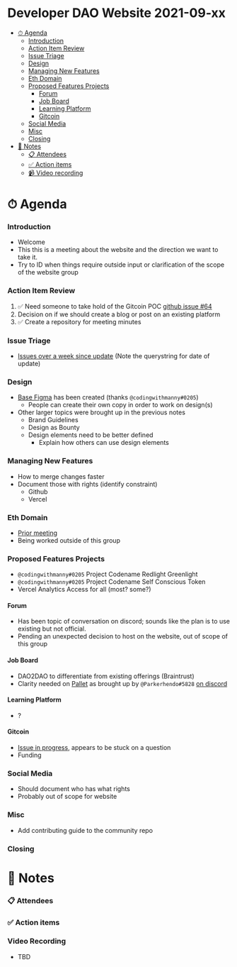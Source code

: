 <h1>Developer DAO Website 2021-09-xx</h1>

- [⏱ Agenda](#-agenda)
    - [Introduction](#introduction)
    - [Action Item Review](#action-item-review)
    - [Issue Triage](#issue-triage)
    - [Design](#design)
    - [Managing New Features](#managing-new-features)
    - [Eth Domain](#eth-domain)
    - [Proposed Features Projects](#proposed-features-projects)
      - [Forum](#forum)
      - [Job Board](#job-board)
      - [Learning Platform](#learning-platform)
      - [Gitcoin](#gitcoin)
    - [Social Media](#social-media)
    - [Misc](#misc)
    - [Closing](#closing)
- [📝 Notes](#-notes)
    - [📋 Attendees](#-attendees)
    - [✅ Action items](#-action-items)
    - [📹 Video recording](#-video-recording)

# ⏱ Agenda

### Introduction
- Welcome
- This this is a meeting about the website and the direction we want to take it.
- Try to ID when things require outside input or clarification of the scope of the website group

### Action Item Review

1. ✅ Need someone to take hold of the Gitcoin POC [github issue #64](https://github.com/Developer-DAO/developer-dao/issues/64)
2. Decision on if we should create a blog or post on an existing platform
3. ✅ Create a repository for meeting minutes

### Issue Triage
- [Issues over a week since update](https://github.com/Developer-DAO/developer-dao/issues?q=is%3Aissue+is%3Aopen+updated%3A%3C2021-09-20) (Note the querystring for date of update)

### Design
- [Base Figma](https://www.figma.com/file/BBxYJrArJFOpND9c4OBWkY/D_D?node-id=37%3A3) has been created (thanks `@codingwithmanny#0205`)
  - People can create their own copy in order to work on design(s)
- Other larger topics were brought up in the previous notes
  - Brand Guidelines
  - Design as Bounty
  - Design elements need to be better defined
    - Explain how others can use design elements

### Managing New Features
- How to merge changes faster
- Document those with rights (identify constraint)
  - Github
  - Vercel

### Eth Domain
- [Prior meeting][Developer DAO Website 2021-09-13]
- Being worked outside of this group

### Proposed Features Projects
- `@codingwithmanny#0205` Project Codename Redlight Greenlight
- `@codingwithmanny#0205` Project Codename Self Conscious Token
- Vercel Analytics Access for all (most? some?)

#### Forum
- Has been topic of conversation on discord; sounds like the plan is to use existing but not official.
- Pending an unexpected decision to host on the website, out of scope of this group

#### Job Board
- DAO2DAO to differentiate from existing offerings (Braintrust)
- Clarity needed on [Pallet](https://pallet.xyz) as brought up by `@Parkerhendo#5828` [on discord](https://discord.com/channels/883478451850473483/883705562850807808/888886395572207706)

#### Learning Platform
- ?

#### Gitcoin
- [Issue in progress](https://github.com/Developer-DAO/developer-dao/issues/64), appears to be stuck on a question
- Funding

### Social Media
- Should document who has what rights
- Probably out of scope for website

### Misc
- Add contributing guide to the community repo

### Closing

# 📝 Notes

### 📋 Attendees

### ✅ Action items

### Video Recording
- TBD


[Developer DAO Website 2021-09-13]: ./meetings/2021/20210913-website.md
[Github Issues]: https://github.com/Developer-DAO/developer-dao/issues